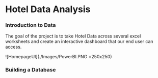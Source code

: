 # Hotel Data Analysis

### Introduction to Data

The goal of the project is to take Hotel Data across several excel worksheets and create an interactive dashboard that our end user can access.

![HomepageUI](./Images/PowerBI.PNG =250x250)

### Building a Database
